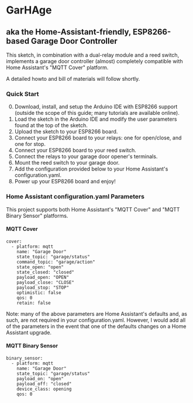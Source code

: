 # GarHAge
## aka the Home-Assistant-friendly, ESP8266-based Garage Door Controller

This sketch, in combination with a dual-relay module and a reed switch, implements a garage door controller (almost) completely compatible with Home Assistant's "MQTT Cover" platform.

A detailed howto and bill of materials will follow shortly.

### Quick Start

0. Download, install, and setup the Arduino IDE with ESP8266 support (outside the scope of this guide; many tutorials are available online).
1. Load the sketch in the Arduino IDE and modify the user parameters found at the top of the sketch.
2. Upload the sketch to your ESP8266 board.
3. Connect your ESP8266 board to your relays: one for open/close, and one for stop.
4. Connect your ESP8266 board to your reed switch. 
5. Connect the relays to your garage door opener's terminals.
6. Mount the reed switch to your garage door.
7. Add the configuration provided below to your Home Assistant's configuration.yaml.
8. Power up your ESP8266 board and enjoy!

### Home Assistant configuration.yaml Parameters

This project supports both Home Assistant's "MQTT Cover" and "MQTT Binary Sensor" platforms.

#### MQTT Cover

    cover:
      - platform: mqtt
        name: "Garage Door"
        state_topic: "garage/status"
        command_topic: "garage/action"
        state_open: "open"
        state_closed: "closed"
        payload_open: "OPEN"
        payload_close: "CLOSE"
        payload_stop: "STOP"
        optimistic: false
        qos: 0
        retain: false

Note: many of the above parameters are Home Assistant's defaults and, as such, are not required in your configuration.yaml. However, I would add all of the parameters in the event that one of the defaults changes on a Home Assistant upgrade.

#### MQTT Binary Sensor

    binary_sensor:
      - platform: mqtt
        name: "Garage Door"
        state_topic: "garage/status"
        payload_on: "open"
        payload_off: "closed"
        device_class: opening
        qos: 0
